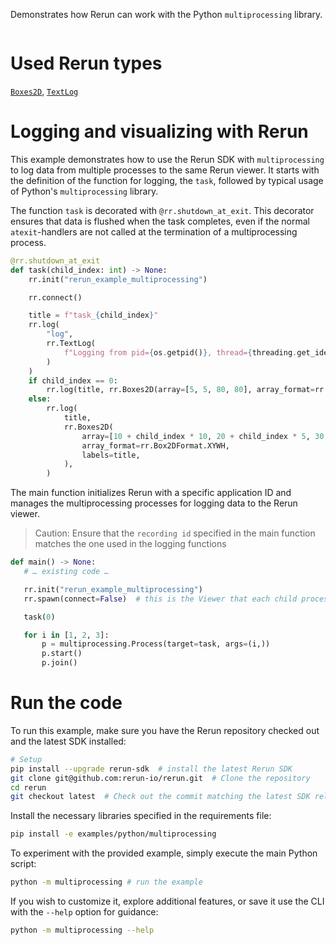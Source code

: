 <!--[metadata]
title = "Multiprocess logginge"
thumbnail = "https://static.rerun.io/multiprocessing/959e2c675f52a7ca83e11e5170903e8f0f53f5ed/480w.png"
thumbnail_dimensions = [480, 480]
tags = ["API example"]
-->

Demonstrates how Rerun can work with the Python `multiprocessing` library.

<picture>
  <source media="(max-width: 480px)" srcset="https://static.rerun.io/multiprocessing/72bcb7550d84f8e5ed5a39221093239e655f06de/480w.png">
  <source media="(max-width: 768px)" srcset="https://static.rerun.io/multiprocessing/72bcb7550d84f8e5ed5a39221093239e655f06de/768w.png">
  <source media="(max-width: 1024px)" srcset="https://static.rerun.io/multiprocessing/72bcb7550d84f8e5ed5a39221093239e655f06de/1024w.png">
  <source media="(max-width: 1200px)" srcset="https://static.rerun.io/multiprocessing/72bcb7550d84f8e5ed5a39221093239e655f06de/1200w.png">
  <img src="https://static.rerun.io/multiprocessing/72bcb7550d84f8e5ed5a39221093239e655f06de/full.png" alt="">
</picture>

# Used Rerun types
[`Boxes2D`](https://www.rerun.io/docs/reference/types/archetypes/boxes2d), [`TextLog`](https://www.rerun.io/docs/reference/types/archetypes/text_log)

# Logging and visualizing with Rerun
This example demonstrates how to use the Rerun SDK with `multiprocessing` to log data from multiple processes to the same Rerun viewer.
It starts with the definition of the function for logging, the `task`, followed by typical usage of Python's `multiprocessing` library.

The function `task` is decorated with `@rr.shutdown_at_exit`. This decorator ensures that data is flushed when the task completes, even if the normal `atexit`-handlers are not called at the termination of a multiprocessing process.

```python
@rr.shutdown_at_exit
def task(child_index: int) -> None:
    rr.init("rerun_example_multiprocessing")

    rr.connect()

    title = f"task_{child_index}"
    rr.log(
        "log",
        rr.TextLog(
            f"Logging from pid={os.getpid()}, thread={threading.get_ident()} using the Rerun recording id {rr.get_recording_id()}"
        )
    )
    if child_index == 0:
        rr.log(title, rr.Boxes2D(array=[5, 5, 80, 80], array_format=rr.Box2DFormat.XYWH, labels=title))
    else:
        rr.log(
            title,
            rr.Boxes2D(
                array=[10 + child_index * 10, 20 + child_index * 5, 30, 40],
                array_format=rr.Box2DFormat.XYWH,
                labels=title,
            ),
        )
```

The main function initializes Rerun with a specific application ID and manages the multiprocessing processes for logging data to the Rerun viewer.

> Caution: Ensure that the `recording id` specified in the main function matches the one used in the logging functions
 ```python
def main() -> None:
    # … existing code …

    rr.init("rerun_example_multiprocessing")
    rr.spawn(connect=False)  # this is the Viewer that each child process will connect to

    task(0)

    for i in [1, 2, 3]:
        p = multiprocessing.Process(target=task, args=(i,))
        p.start()
        p.join()
 ```

# Run the code
To run this example, make sure you have the Rerun repository checked out and the latest SDK installed:
```bash
# Setup
pip install --upgrade rerun-sdk  # install the latest Rerun SDK
git clone git@github.com:rerun-io/rerun.git  # Clone the repository
cd rerun
git checkout latest  # Check out the commit matching the latest SDK release
```
Install the necessary libraries specified in the requirements file:
```bash
pip install -e examples/python/multiprocessing
```
To experiment with the provided example, simply execute the main Python script:
```bash
python -m multiprocessing # run the example
```
If you wish to customize it, explore additional features, or save it use the CLI with the `--help` option for guidance:
```bash
python -m multiprocessing --help
```
